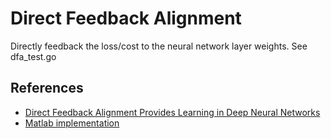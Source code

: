 # Direct Feedback Alignment
Directly feedback the loss/cost to the neural network layer weights. See dfa_test.go

## References
* [Direct Feedback Alignment Provides Learning in Deep Neural Networks](https://arxiv.org/abs/1609.01596)
* [Matlab implementation](https://github.com/dbehrlich/directFeedbackAlignment)